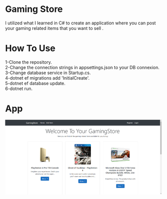 # Gaming Store

I utilized what I learned in C# to create an application where you can post your gaming related items that you want to sell .

# How To Use

1-Clone the repository.<br />
2-Change the connection strings in appsettings.json to your DB connexion.<br />
3-Change database service in Startup.cs.<br />
4-dotnet ef migrations add 'InitialCreate'.<br />
5-dotnet ef database update.<br />
6-dotnet run.<br />

# App

![img](https://github.com/Seifbarouni/Gaming-Store/blob/main/Screenshot.PNG)
